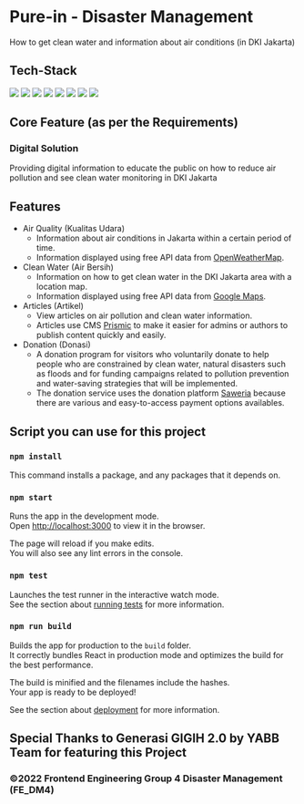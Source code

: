 # Pure-in - Disaster Management

How to get clean water and information about air conditions (in DKI Jakarta)

## Tech-Stack

[![](https://img.shields.io/badge/REACT%20-%2356BDDA.svg?&style=flat&logo=react&logoColor=white)](https://reactjs.org)
[![](https://img.shields.io/badge/TAILWIND%20-%2338B2AC.svg?&style=flat&logo=tailwindcss&logoColor=white)](https://tailwindcss.com)
[![](https://img.shields.io/badge/VERCEL%20-%23000000.svg?&style=flat&logo=vercel&logoColor=white)](https://vercel.com)
[![](https://img.shields.io/badge/PRISMIC%20-%23ff6933.svg?&style=flat&logo=dynatrace&logoColor=white)](https://prismic.io)
[![](https://img.shields.io/badge/SAWERIA%20-%2338B2AC.svg?&style=flat&logo=tailwindcss&logoColor=white)](https://saweria.co/)
[![](https://img.shields.io/badge/GOOGLE%20MAPS%20-%23E33332.svg?&style=flat&logo=testing-library&logoColor=white)](https://developers.google.com/maps)
[![](https://img.shields.io/badge/OPENWEATHER%20-%23ff6933.svg?&style=flat&logo=dynatrace&logoColor=white)](https://openweathermap.org/)
[![](https://img.shields.io/badge/TYPESCRIPT%20-%233178C6.svg?&style=flat&logo=typescript&logoColor=white)](https://typescriptlang.org)

## Core Feature (as per the Requirements)

### Digital Solution 

Providing digital information to educate the public on how to reduce air pollution and see clean water monitoring in DKI Jakarta

## Features

- Air Quality (Kualitas Udara)
  - Information about air conditions in Jakarta within a certain period of time.
  - Information displayed using free API data from [OpenWeatherMap](https://openweathermap.org/).
- Clean Water (Air Bersih)
  - Information on how to get clean water in the DKI Jakarta area with a location map.
  - Information displayed using free API data from [Google Maps](https://developers.google.com/maps).
- Articles (Artikel)
  - View articles on air pollution and clean water information.
  - Articles use CMS [Prismic](https://prismic.io) to make it easier for admins or authors to publish content quickly and easily.
- Donation (Donasi)
  - A donation program for visitors who voluntarily donate to help people who are constrained by clean water, natural disasters such as floods and for funding campaigns related to pollution prevention and water-saving strategies that will be implemented.
  - The donation service uses the donation platform [Saweria](https://saweria.co/) because there are various and easy-to-access payment options availables.
	
## Script you can use for this project

### `npm install`
This command installs a package, and any packages that it depends on.

### `npm start`

Runs the app in the development mode.\
Open [http://localhost:3000](http://localhost:3000) to view it in the browser.

The page will reload if you make edits.\
You will also see any lint errors in the console.

### `npm test`

Launches the test runner in the interactive watch mode.\
See the section about [running tests](https://facebook.github.io/create-react-app/docs/running-tests) for more information.

### `npm run build`

Builds the app for production to the `build` folder.\
It correctly bundles React in production mode and optimizes the build for the best performance.

The build is minified and the filenames include the hashes.\
Your app is ready to be deployed!

See the section about [deployment](https://facebook.github.io/create-react-app/docs/deployment) for more information.

## Special Thanks to Generasi GIGIH 2.0 by YABB Team for featuring this Project
###  ©2022 Frontend Engineering Group 4 Disaster Management (FE_DM4)
	
